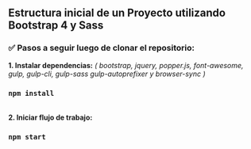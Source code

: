 ## Estructura inicial de un Proyecto utilizando Bootstrap 4 y Sass

### :white_check_mark: Pasos a seguir luego de clonar el repositorio:  
 
**1. Instalar dependencias:** _( bootstrap, jquery, popper.js, font-awesome, gulp, gulp-cli, gulp-sass gulp-autoprefixer y browser-sync )_

### `npm install`  

######

**2. Iniciar flujo de trabajo:** 
 
### `npm start`
